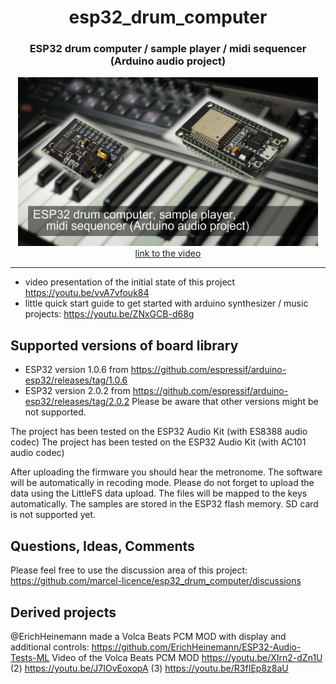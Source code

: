 <h1 align="center">esp32_drum_computer</h1>
<h3 align="center">ESP32 drum computer / sample player / midi sequencer (Arduino audio project)</h3>  
<p align="center"> 
  <img src="img/splash.jpg" alt="project picture" width="480px" height="270px"><br>
  <a href="video https://youtu.be/vvA7vfouk84">link to the video</a>
</p>

---

- video presentation of the initial state of this project https://youtu.be/vvA7vfouk84
- little quick start guide to get started with arduino synthesizer / music projects: https://youtu.be/ZNxGCB-d68g

Supported versions of board library
---
- ESP32 version 1.0.6 from https://github.com/espressif/arduino-esp32/releases/tag/1.0.6
- ESP32 version 2.0.2 from https://github.com/espressif/arduino-esp32/releases/tag/2.0.2
Please be aware that other versions might be not supported.

The project has been tested on the ESP32 Audio Kit (with ES8388 audio codec)
The project has been tested on the ESP32 Audio Kit (with AC101 audio codec)

After uploading the firmware you should hear the metronome.
The software will be automatically in recoding mode.
Please do not forget to upload the data using the LittleFS data upload.
The files will be mapped to the keys automatically. The samples are stored in the ESP32 flash memory.
SD card is not supported yet.

Questions, Ideas, Comments
---
Please feel free to use the discussion area of this project: https://github.com/marcel-licence/esp32_drum_computer/discussions

Derived projects 
---
@ErichHeinemann made a Volca Beats PCM MOD with display and additional controls: https://github.com/ErichHeinemann/ESP32-Audio-Tests-ML
Video of the Volca Beats PCM MOD https://youtu.be/XIrn2-dZn1U (2) https://youtu.be/J7IOvEoxopA (3) https://youtu.be/R3fIEp8z8aU
